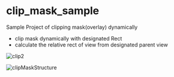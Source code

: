 # clip_mask_sample
Sample Project of clipping mask(overlay) dynamically

- clip mask dynamically with designated Rect
- calculate the relative rect of view from designated parent view

![clip2](https://user-images.githubusercontent.com/40135056/69638854-def9a000-109e-11ea-81a8-5ae9e00cea8d.gif)

![clipMaskStructure](https://user-images.githubusercontent.com/40135056/69638686-80ccbd00-109e-11ea-8529-502d304c5b41.png)
